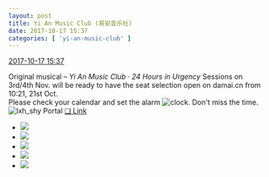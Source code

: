 ```yaml
---
layout: post
title: Yi An Music Club (易安音乐社)
date: 2017-10-17 15:37
categories: [ 'yi-an-music-club' ]
---
```


<div class="weibo-info">
  <a href="http://weibo.com/6094546964/FqNnnca7z">2017-10-17 15:37</a>
</div>

Original musical – *Yi An Music Club · 24 Hours in Urgency* Sessions on 3rd/4th Nov. will be ready to have the seat selection open on damai.cn from 10:21, 21st Oct.  
Please check your calendar and set the alarm ![clock](http://img.t.sinajs.cn/t4/appstyle/expression/ext/normal/d3/clock_org.gif). Don't miss the time. ![lxh_shy](http://img.t.sinajs.cn/t4/appstyle/expression/ext/normal/df/lxhxiudada_org.gif)
Portal [❏ Link](https://m.damai.cn/ticket/131855.html)

<!-- more -->

<ul class="weibo-pic-list-2">
  <li class="weibo-pic">
    <a href="https://wx4.sinaimg.cn/mw690/006Es64Agy1fkla3a8ik2j33vc2kwu11.jpg"><img src="https://wx4.sinaimg.cn/thumb150/006Es64Agy1fkla3a8ik2j33vc2kwu11.jpg" /></a>
  </li>
  <li class="weibo-pic">
    <a href="https://wx4.sinaimg.cn/mw690/006Es64Agy1fkla2udhouj33kp2dtnph.jpg"><img src="https://wx4.sinaimg.cn/thumb150/006Es64Agy1fkla2udhouj33kp2dtnph.jpg" /></a>
  </li>
  <li class="weibo-pic">
    <a href="https://wx4.sinaimg.cn/mw690/006Es64Agy1fkla2cdymuj33vc2kw7wl.jpg"><img src="https://wx4.sinaimg.cn/thumb150/006Es64Agy1fkla2cdymuj33vc2kw7wl.jpg" /></a>
  </li>
  <li class="weibo-pic">
    <a href="https://wx2.sinaimg.cn/mw690/006Es64Agy1fkla4uguzfj33vc2kw1l4.jpg"><img src="https://wx2.sinaimg.cn/thumb150/006Es64Agy1fkla4uguzfj33vc2kw1l4.jpg" /></a>
  </li>
  <li class="weibo-pic">
    <a href="https://wx4.sinaimg.cn/mw690/006Es64Agy1fkla41oofcj33vc2kwu13.jpg"><img src="https://wx4.sinaimg.cn/thumb150/006Es64Agy1fkla41oofcj33vc2kwu13.jpg" /></a>
  </li>
</ul>
